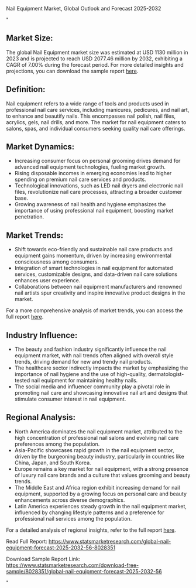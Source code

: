 Nail Equipment Market, Global Outlook and Forecast 2025-2032

"<html>
<h2>Market Size:</h2>
<p>The global Nail Equipment market size was estimated at USD 1130 million in 2023 and is projected to reach USD 2077.46 million by 2032, exhibiting a CAGR of 7.00% during the forecast period. For more detailed insights and projections, you can download the sample report <a href='https://www.statsmarketresearch.com/download-free-sample/8028351/global-nail-equipment-forecast-2025-2032-56'>here</a>.</p>

<h2>Definition:</h2>
<p>Nail equipment refers to a wide range of tools and products used in professional nail care services, including manicures, pedicures, and nail art, to enhance and beautify nails. This encompasses nail polish, nail files, acrylics, gels, nail drills, and more. The market for nail equipment caters to salons, spas, and individual consumers seeking quality nail care offerings.</p>

<h2>Market Dynamics:</h2>
<ul>
    <li>Increasing consumer focus on personal grooming drives demand for advanced nail equipment technologies, fueling market growth.</li>
    <li>Rising disposable incomes in emerging economies lead to higher spending on premium nail care services and products.</li>
    <li>Technological innovations, such as LED nail dryers and electronic nail files, revolutionize nail care processes, attracting a broader customer base.</li>
    <li>Growing awareness of nail health and hygiene emphasizes the importance of using professional nail equipment, boosting market penetration.</li>
</ul>

<h2>Market Trends:</h2>
<ul>
    <li>Shift towards eco-friendly and sustainable nail care products and equipment gains momentum, driven by increasing environmental consciousness among consumers.</li>
    <li>Integration of smart technologies in nail equipment for automated services, customizable designs, and data-driven nail care solutions enhances user experience.</li>
    <li>Collaborations between nail equipment manufacturers and renowned nail artists spur creativity and inspire innovative product designs in the market.</li>
</ul>
<p>For a more comprehensive analysis of market trends, you can access the full report <a href='https://www.statsmarketresearch.com/global-nail-equipment-forecast-2025-2032-56-8028351'>here</a>.</p>

<h2>Industry Influence:</h2>
<ul>
    <li>The beauty and fashion industry significantly influence the nail equipment market, with nail trends often aligned with overall style trends, driving demand for new and trendy nail products.</li>
    <li>The healthcare sector indirectly impacts the market by emphasizing the importance of nail hygiene and the use of high-quality, dermatologist-tested nail equipment for maintaining healthy nails.</li>
    <li>The social media and influencer community play a pivotal role in promoting nail care and showcasing innovative nail art and designs that stimulate consumer interest in nail equipment.</li>
</ul>

<h2>Regional Analysis:</h2>
<ul>
    <li>North America dominates the nail equipment market, attributed to the high concentration of professional nail salons and evolving nail care preferences among the population.</li>
    <li>Asia-Pacific showcases rapid growth in the nail equipment sector, driven by the burgeoning beauty industry, particularly in countries like China, Japan, and South Korea.</li>
    <li>Europe remains a key market for nail equipment, with a strong presence of luxury nail care brands and a culture that values grooming and beauty trends.</li>
    <li>The Middle East and Africa region exhibit increasing demand for nail equipment, supported by a growing focus on personal care and beauty enhancements across diverse demographics.</li>
    <li>Latin America experiences steady growth in the nail equipment market, influenced by changing lifestyle patterns and a preference for professional nail services among the population.</li>
</ul>
<p>For a detailed analysis of regional insights, refer to the full report <a href='https://www.statsmarketresearch.com/global-nail-equipment-forecast-2025-2032-56-8028351'>here</a>.</p>

<p>Read Full Report: <a href='https://www.statsmarketresearch.com/global-nail-equipment-forecast-2025-2032-56-8028351'>https://www.statsmarketresearch.com/global-nail-equipment-forecast-2025-2032-56-8028351</a></p>
<p>Download Sample Report Link: <a href='https://www.statsmarketresearch.com/download-free-sample/8028351/global-nail-equipment-forecast-2025-2032-56'>https://www.statsmarketresearch.com/download-free-sample/8028351/global-nail-equipment-forecast-2025-2032-56</a></p>
</html>"
